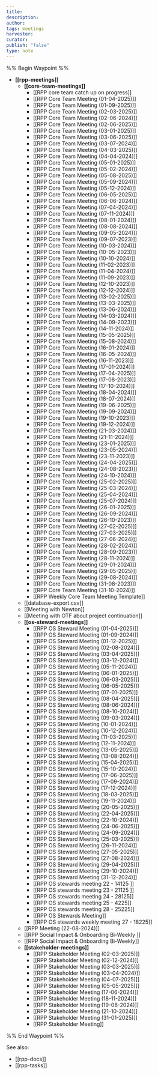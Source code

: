 ```yaml
---
title: 
description: 
author: 
tags: meetings
harvester: 
curator: 
publish: "false"
type: note
---
```

%% Begin Waypoint %%
- **[[rpp-meetings]]**
  - **[[core-team-meetings]]**
    - [[RPP core team catch up on progress]]
    - [[RPP Core Team Meeting (01-04-2025)]]
    - [[RPP Core Team Meeting (01-09-2025)]]
    - [[RPP Core Team Meeting (02-03-2025)]]
    - [[RPP Core Team Meeting (02-06-2024)]]
    - [[RPP Core Team Meeting (02-06-2025)]]
    - [[RPP Core Team Meeting (03-01-2025)]]
    - [[RPP Core Team Meeting (03-06-2025)]]
    - [[RPP Core Team Meeting (03-07-2024)]]
    - [[RPP Core Team Meeting (04-03-2025)]]
    - [[RPP Core Team Meeting (04-04-2024)]]
    - [[RPP Core Team Meeting (05-01-2025)]]
    - [[RPP Core Team Meeting (05-02-2024)]]
    - [[RPP Core Team Meeting (05-08-2025)]]
    - [[RPP Core Team Meeting (05-09-2024)]]
    - [[RPP Core Team Meeting (05-12-2024)]]
    - [[RPP Core Team Meeting (06-05-2025)]]
    - [[RPP Core Team Meeting (06-06-2024)]]
    - [[RPP Core Team Meeting (07-04-2024)]]
    - [[RPP Core Team Meeting (07-11-2024)]]
    - [[RPP Core Team Meeting (08-01-2024)]]
    - [[RPP Core Team Meeting (08-08-2024)]]
    - [[RPP Core Team Meeting (09-05-2024)]]
    - [[RPP Core Team Meeting (09-07-2023)]]
    - [[RPP Core Team Meeting (10-03-2024)]]
    - [[RPP Core Team Meeting (10-05-2023)]]
    - [[RPP Core Team Meeting (10-10-2024)]]
    - [[RPP Core Team Meeting (11-02-2023)]]
    - [[RPP Core Team Meeting (11-04-2024)]]
    - [[RPP Core Team Meeting (11-09-2023)]]
    - [[RPP Core Team Meeting (12-10-2023)]]
    - [[RPP Core Team Meeting (12-12-2024)]]
    - [[RPP Core Team Meeting (13-02-2025)]]
    - [[RPP Core Team Meeting (13-03-2025)]]
    - [[RPP Core Team Meeting (13-06-2024)]]
    - [[RPP Core Team Meeting (14-03-2024)]]
    - [[RPP Core Team Meeting (14-09-2023)]]
    - [[RPP Core Team Meeting (14-11-2024)]]
    - [[RPP Core Team Meeting (15-05-2025)]]
    - [[RPP Core Team Meeting (15-08-2024)]]
    - [[RPP Core Team Meeting (16-01-2024)]]
    - [[RPP Core Team Meeting (16-05-2024)]]
    - [[RPP Core Team Meeting (16-11-2023)]]
    - [[RPP Core Team Meeting (17-01-2024)]]
    - [[RPP Core Team Meeting (17-04-2025)]]
    - [[RPP Core Team Meeting (17-08-2023)]]
    - [[RPP Core Team Meeting (17-10-2024)]]
    - [[RPP Core Team Meeting (18-04-2024)]]
    - [[RPP Core Team Meeting (18-07-2024)]]
    - [[RPP Core Team Meeting (19-06-2025)]]
    - [[RPP Core Team Meeting (19-09-2024)]]
    - [[RPP Core Team Meeting (19-10-2023)]]
    - [[RPP Core Team Meeting (19-12-2024)]]
    - [[RPP Core Team Meeting (21-03-2024)]]
    - [[RPP Core Team Meeting (21-11-2024)]]
    - [[RPP Core Team Meeting (23-01-2025)]]
    - [[RPP Core Team Meeting (23-05-2024)]]
    - [[RPP Core Team Meeting (23-11-2023)]]
    - [[RPP Core Team Meeting (24-04-2025)]]
    - [[RPP Core Team Meeting (24-08-2023)]]
    - [[RPP Core Team Meeting (24-10-2024)]]
    - [[RPP Core Team Meeting (25-02-2025)]]
    - [[RPP Core Team Meeting (25-03-2024)]]
    - [[RPP Core Team Meeting (25-04-2024)]]
    - [[RPP Core Team Meeting (25-07-2024)]]
    - [[RPP Core Team Meeting (26-01-2025)]]
    - [[RPP Core Team Meeting (26-09-2024)]]
    - [[RPP Core Team Meeting (26-10-2023)]]
    - [[RPP Core Team Meeting (27-02-2025)]]
    - [[RPP Core Team Meeting (27-03-2025)]]
    - [[RPP Core Team Meeting (27-06-2024)]]
    - [[RPP Core Team Meeting (28-02-2024)]]
    - [[RPP Core Team Meeting (28-09-2023)]]
    - [[RPP Core Team Meeting (28-11-2024)]]
    - [[RPP Core Team Meeting (29-01-2024)]]
    - [[RPP Core Team Meeting (29-05-2025)]]
    - [[RPP Core Team Meeting (29-08-2024)]]
    - [[RPP Core Team Meeting (31-08-2023)]]
    - [[RPP Core Team Meeting (31-10-2024)]]
    - [[RPP Weekly Core Team Meeting Template]]
  - [[database-export.csv]]
  - [[Meeting with Newton]]
  - [[Meeting with OTF about project continuation]]
  - **[[os-steward-meetings]]**
    - [[RPP OS Steward Meeting (01-04-2025)]]
    - [[RPP OS Steward Meeting (01-09-2024)]]
    - [[RPP OS Steward Meeting (01-12-2025)]]
    - [[RPP OS Steward Meeting (02-08-2024)]]
    - [[RPP OS Steward Meeting (03-04-2025)]]
    - [[RPP OS Steward Meeting (03-12-2024)]]
    - [[RPP OS Steward Meeting (05-11-2024)]]
    - [[RPP OS Steward Meeting (06-01-2025)]]
    - [[RPP OS Steward Meeting (06-03-2025)]]
    - [[RPP OS Steward Meeting (06-05-2025)]]
    - [[RPP OS Steward Meeting (07-01-2025)]]
    - [[RPP OS Steward Meeting (08-04-2025)]]
    - [[RPP OS Steward Meeting (08-06-2024)]]
    - [[RPP OS Steward Meeting (08-10-2024)]]
    - [[RPP OS Steward Meeting (09-03-2024)]]
    - [[RPP OS Steward Meeting (10-01-2024)]]
    - [[RPP OS Steward Meeting (10-12-2024)]]
    - [[RPP OS Steward Meeting (11-03-2025)]]
    - [[RPP OS Steward Meeting (12-11-2024)]]
    - [[RPP OS Steward Meeting (13-05-2025)]]
    - [[RPP OS Steward Meeting (13-08-2024)]]
    - [[RPP OS Steward Meeting (15-04-2025)]]
    - [[RPP OS Steward Meeting (15-10-2024)]]
    - [[RPP OS Steward Meeting (17-06-2025)]]
    - [[RPP OS Steward Meeting (17-09-2024)]]
    - [[RPP OS Steward Meeting (17-12-2024)]]
    - [[RPP OS Steward Meeting (18-03-2025)]]
    - [[RPP OS Steward Meeting (19-11-2024)]]
    - [[RPP OS Steward Meeting (20-05-2025)]]
    - [[RPP OS Steward Meeting (22-04-2025)]]
    - [[RPP OS Steward Meeting (22-10-2024)]]
    - [[RPP OS Steward Meeting (24-06-2025)]]
    - [[RPP OS Steward Meeting (24-09-2024)]]
    - [[RPP OS Steward Meeting (25-03-2025)]]
    - [[RPP OS Steward Meeting (26-11-2024)]]
    - [[RPP OS Steward Meeting (27-05-2025)]]
    - [[RPP OS Steward Meeting (27-08-2024)]]
    - [[RPP OS Steward Meeting (29-04-2025)]]
    - [[RPP OS Steward Meeting (29-10-2024)]]
    - [[RPP OS Steward Meeting (31-12-2024)]]
    - [[RPP OS stewards meeting 22 - 14125 ]]
    - [[RPP OS stewards meeting 23 - 21125 ]]
    - [[RPP OS stewards meeting 24 - 28125]]
    - [[RPP OS stewards meeting 25 - 4225]]
    - [[RPP OS stewards meeting 28 - 25225]]
    - [[RPP OS Stewards Meeting]]
    - [[RPP OS stewards weekly meeting 27 - 18225]]
  - [[RPP Meeting (22-08-2024)]]
  - [[RPP Social Impact & Onboarding Bi-Weekly ]]
  - [[RPP Social Impact & Onboarding Bi-Weekly]]
  - **[[stakeholder-meetings]]**
    - [[RPP Stakeholder Meeting (02-03-2025)]]
    - [[RPP Stakeholder Meeting (02-12-2024)]]
    - [[RPP Stakeholder Meeting (03-03-2025)]]
    - [[RPP Stakeholder Meeting (03-04-2024)]]
    - [[RPP Stakeholder Meeting (04-07-2025)]]
    - [[RPP Stakeholder Meeting (05-05-2025)]]
    - [[RPP Stakeholder Meeting (17-06-2024)]]
    - [[RPP Stakeholder Meeting (18-11-2024)]]
    - [[RPP Stakeholder Meeting (19-08-2024)]]
    - [[RPP Stakeholder Meeting (21-10-2024)]]
    - [[RPP Stakeholder Meeting (31-01-2025)]]
    - [[RPP Stakeholder Meeting]]

%% End Waypoint %%

See also: 
- [[rpp-docs]]
- [[rpp-tasks]]
